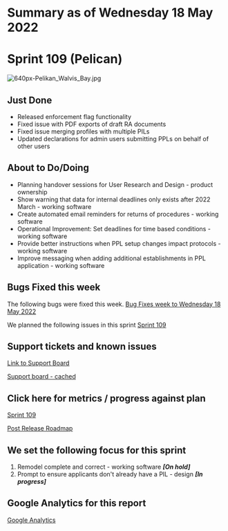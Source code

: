 # Summary as of Wednesday 18 May 2022 

# Sprint 109 (Pelican)

![640px-Pelikan_Walvis_Bay.jpg](pelican2.jpg)

## Just Done
* Released enforcement flag functionality
* Fixed issue with PDF exports of draft RA documents
* Fixed issue merging profiles with multiple PILs
* Updated declarations for admin users submitting PPLs on behalf of other users

## About to Do/Doing
* Planning handover sessions for User Research and Design - product ownership 
* Show warning that data for internal deadlines only exists after 2022 March - working software
* Create automated email reminders for returns of procedures - working software
* Operational Improvement: Set deadlines for time based conditions - working software
* Provide better instructions when PPL setup changes impact protocols - working software
* Improve messaging when adding additional establishments in PPL application - working software

## Bugs Fixed this week
The following bugs were fixed this week.
[Bug Fixes week to Wednesday 18 May 2022](graphs/bugs18052022.png)

We planned the following issues in this sprint 
[Sprint 109](graphs/sprint18052022.png)

## Support tickets and known issues
[Link to Support Board](https://collaboration.homeoffice.gov.uk/jira/secure/RapidBoard.jspa?rapidView=1717&selectedIssue=ASSB-253)

[Support board - cached](graphs/supportBoard18052022.png)

## Click here for metrics / progress against plan
[Sprint 109](graphs/progress18052022.png)

[Post Release Roadmap](graphs/roadmap18052022.png)

## We set the following focus for this sprint
1. Remodel complete and correct - working software ***[On hold]***
2. Prompt to ensure applicants don't already have a PIL - design ***[In progress]***

## Google Analytics for this report
[Google Analytics](graphs/GA18052022.png)

